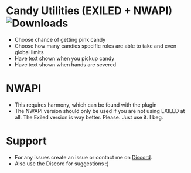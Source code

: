 # Candy Utilities (EXILED + NWAPI) ![Downloads](https://img.shields.io/github/downloads/Misfiy/CandyUtilities/total)
- Choose chance of getting pink candy
- Choose how many candies specific roles are able to take and even global limits
- Have text shown when you pickup candy
- Have text shown when hands are severed

# NWAPI
- This requires harmony, which can be found with the plugin
- The NWAPI version should only be used if you are not using EXILED at all. The Exiled version is way better. Please. Just use it. I beg.

# Support
* For any issues create an issue or contact me on [Discord](https://discord.gg/RYzahv3vfC).
* Also use the Discord for suggestions :)
